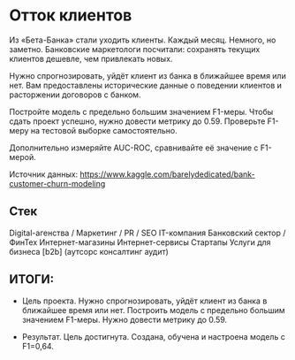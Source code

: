 # Отток клиентов
Из «Бета-Банка» стали уходить клиенты. Каждый месяц. Немного, но заметно. Банковские маркетологи посчитали: сохранять текущих клиентов дешевле, чем привлекать новых.

Нужно спрогнозировать, уйдёт клиент из банка в ближайшее время или нет. Вам предоставлены исторические данные о поведении клиентов и расторжении договоров с банком.

Постройте модель с предельно большим значением F1-меры. Чтобы сдать проект успешно, нужно довести метрику до 0.59. Проверьте F1-меру на тестовой выборке самостоятельно.

Дополнительно измеряйте AUC-ROC, сравнивайте её значение с F1-мерой.

Источник данных: https://www.kaggle.com/barelydedicated/bank-customer-churn-modeling

## Стек
Digital-агенства / Маркетинг / PR / SEO IT-компания
Банковский сектор / ФинТех Интернет-магазины
Интернет-сервисы Стартапы
Услуги для бизнеса [b2b] (аутсорс консалтинг аудит)

## ИТОГИ:
* Цель проекта.
Нужно спрогнозировать, уйдёт клиент из банка в ближайшее время или нет. Построить модель с предельно большим значением F1-меры. Нужно довести метрику до 0.59.

* Результат.
Цель достигнута. Создана, обучена и настроена модель с F1=0,64.
